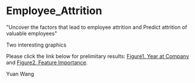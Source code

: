 # Employee_Attrition
"Uncover the factors that lead to employee attrition and Predict attrition of valuable employees"

Two interesting graphics

Please click the link below for prelimitary results: [Figure1. Year at Company](https://nkuwangyuan.github.io/Employee_Attrition/Feature_Importance.png) and [Figure2. Feature Importance](https://nkuwangyuan.github.io/Employee_Attrition/Year_At_Work.png).

Yuan Wang
